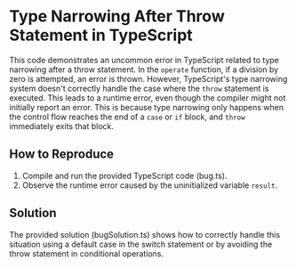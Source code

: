 # Type Narrowing After Throw Statement in TypeScript

This code demonstrates an uncommon error in TypeScript related to type narrowing after a throw statement.  In the `operate` function, if a division by zero is attempted, an error is thrown. However, TypeScript's type narrowing system doesn't correctly handle the case where the `throw` statement is executed.  This leads to a runtime error, even though the compiler might not initially report an error.  This is because type narrowing only happens when the control flow reaches the end of a `case` or `if` block, and `throw` immediately exits that block.

## How to Reproduce

1.  Compile and run the provided TypeScript code (bug.ts).
2.  Observe the runtime error caused by the uninitialized variable `result`.

## Solution

The provided solution (bugSolution.ts) shows how to correctly handle this situation using a default case in the switch statement or by avoiding the throw statement in conditional operations.
